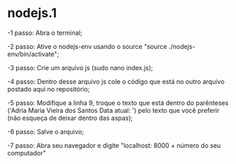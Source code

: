 # nodejs.1


-1 passo: Abra o terminal; 


-2 passo: Ative o nodejs-env usando o source "source ./nodejs-env/bin/activate";


-3 passo: Crie um arquivo js (sudo nano index.js);


-4 passo: Dentro desse arquivo js cole o código que está no outro arquivo postado aqui no repositório;


-5 passo: Modifique a linha 9, troque o texto que está dentro do parênteses ('Adria Maria Vieira dos Santos Data atual: ') pelo texto que você preferir (não esqueça de deixar dentro das aspas);


-6 passo: Salve o arquivo;


-7 passo: Abra seu navegador e digite "localhost: 8000 + número do seu computador" 
